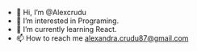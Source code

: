 - 👋 Hi, I’m @Alexcrudu
- 👀 I’m interested in Programing.
- 🌱 I’m currently learning React.
- 📫 How to reach me alexandra.crudu87@gmail.com

<!---
Alexcrudu/Alexcrudu is a ✨ special ✨ repository because its `README.md` (this file) appears on your GitHub profile.
You can click the Preview link to take a look at your changes.
--->
